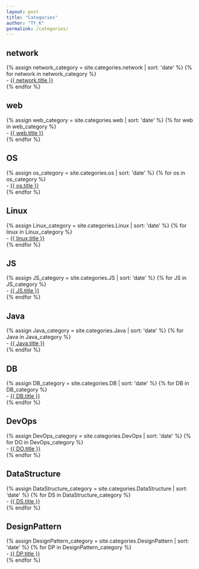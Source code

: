 ```yaml
---
layout: post
title: "Categories"
author: "TY_K"
permalink: /categories/
---
```


<div>
    <h2> network </h2>
    {% assign network_category = site.categories.network | sort: 'date' %}
    {% for network in network_category %}
        <div>
            - <a href="{{ network.url | prepend: site.baseurl }}">{{ network.title }}</a>
        </div>
    {% endfor %}
</div>
<div>
    <h2> web </h2>
    {% assign web_category = site.categories.web | sort: 'date' %}
    {% for web in web_category %}
        <div>
            - <a href="{{ web.url | prepend: site.baseurl }}">{{ web.title }}</a>
        </div>
    {% endfor %}
</div>
<div>
    <h2> OS </h2>
    {% assign os_category = site.categories.os | sort: 'date' %}
    {% for os in os_category %}
        <div>
            - <a href="{{ os.url | prepend: site.baseurl }}">{{ os.title }}</a>
        </div>
    {% endfor %}
</div>
<div>
    <h2> Linux </h2>
    {% assign Linux_category = site.categories.Linux | sort: 'date' %}
    {% for linux in Linux_category %}
        <div>
            - <a href="{{ linux.url | prepend: site.baseurl }}">{{ linux.title }}</a>
        </div>
    {% endfor %}
</div>
<div>
    <h2> JS </h2>
    {% assign JS_category = site.categories.JS | sort: 'date' %}
    {% for JS in JS_category %}
        <div>
            - <a href="{{ JS.url | prepend: site.baseurl }}">{{ JS.title }}</a>
        </div>
    {% endfor %}
</div>
<div>
    <h2> Java </h2>
    {% assign Java_category = site.categories.Java | sort: 'date' %}
    {% for Java in Java_category %}
        <div>
            - <a href="{{ Java.url | prepend: site.baseurl }}">{{ Java.title }}</a>
        </div>
    {% endfor %}
</div>
<div>
    <h2> DB </h2>
    {% assign DB_category = site.categories.DB | sort: 'date' %}
    {% for DB in DB_category %}
        <div>
            - <a href="{{ DB.url | prepend: site.baseurl }}">{{ DB.title }}</a>
        </div>
    {% endfor %}
</div>
<div>
    <h2> DevOps </h2>
    {% assign DevOps_category = site.categories.DevOps | sort: 'date' %}
    {% for DO in DevOps_category %}
        <div>
            - <a href="{{ DO.url | prepend: site.baseurl }}">{{ DO.title }}</a>
        </div>
    {% endfor %}
</div>
<div>
    <h2> DataStructure </h2>
    {% assign DataStructure_category = site.categories.DataStructure | sort: 'date' %}
    {% for DS in DataStructure_category %}
        <div>
            - <a href="{{ DS.url | prepend: site.baseurl }}">{{ DS.title }}</a>
        </div>
    {% endfor %}
</div>
<div>
    <h2> DesignPattern </h2>
    {% assign DesignPattern_category = site.categories.DesignPattern | sort: 'date' %}
    {% for DP in DesignPattern_category %}
        <div>
            - <a href="{{ DP.url | prepend: site.baseurl }}">{{ DP.title }}</a>
        </div>
    {% endfor %}
</div>